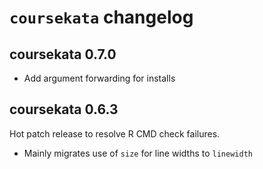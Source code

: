 # `coursekata` changelog

## coursekata 0.7.0

- Add argument forwarding for installs

## coursekata 0.6.3

Hot patch release to resolve R CMD check failures.

- Mainly migrates use of `size` for line widths to `linewidth`
